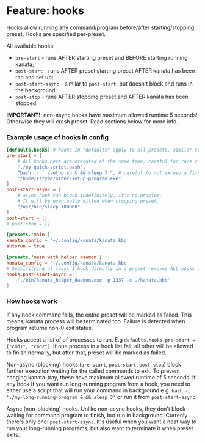 # Feature: hooks

Hooks allow running any command/program before/after starting/stopping preset. Hooks are specified per-preset. 

All available hooks:
- `pre-start` - runs AFTER starting preset and BEFORE starting running kanata;
- `post-start` - runs AFTER preset starting preset AFTER kanata has been ran and set up;
- `post-start-async` - similar to `post-start`, but doesn't block and runs in the background;
- `post-stop` - runs AFTER stopping preset and AFTER kanata has been stopped;

**IMPORTANT!**: non-async hooks have maximum allowed runtime 5 seconds! Otherwise they will crash preset. Read sections below for more info.

### Example usage of hooks in config

```toml
[defaults.hooks] # hooks in "defaults" apply to all presets, similar to other items in defaults
pre-start = [
    # All hooks here are executed at the same time, careful for race condition!
    "./my-quick-script.bash",
    "bash -c './setup.sh & && sleep 3'", # careful to not exceed a fixed 5 seconds timeout.
    "/home/rszyma/other-setup-program.exe"
]
post-start-async = [
    # async hook can block indefinitely, it's no problem. 
    # It will be eventually killed when stopping preset.
    "/usr/bin/sleep 100000" 
]
post-start = []
# post-stop = []

[presets.'main']
kanata_config = '~/.config/kanata/kanata.kbd'
autorun = true

[presets.'main with helper daemon']
kanata_config = '~/.config/kanata/kanata.kbd'
# Specifitying at least 1 hook directly in a preset removes ALL hooks from defaults for this preset.
hooks.post-start-async = [ 
    './bin/kanata_helper_daemon.exe -p 1337 -c ./kanata.kbd'
]
```

### How hooks work

If any hook command fails, the entire preset will be marked as failed. This means, kanata process will be terminated too. 
Failure is detected when program returns non-0 exit status.
 
Hooks accept a list of of processes to run. E.g `defaults.hooks.pre-start = ["cmd1", "cmd2"]`. If one process in a hook list fail, 
all other will be allowed to finish normally, but after that, preset will be marked as failed.   

Non-async (blocking) hooks (`pre-start`, `post-start`, `post-stop`) block further execution waiting for the called commands to exit. 
To prevent hanging kanata-tray, these have maximum allowed runtime of 5 seconds. If any hook 
If you want run long-running program from a hook, you need to either use a script that will run your command in background
e.g. `bash -c './my-long-running-program & && sleep 3'` or run it from `post-start-async`.

Async (non-blocking) hooks. Unlike non-async hooks, they don't block waiting for command program to finish, but run in background.
Currenly there's only one: `post-start-async`. It's useful when you want a neat way 
to run your long-running programs, but also want to terminate it when preset exits. 

